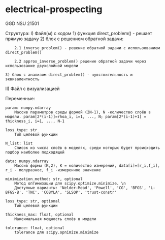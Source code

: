 # electrical-prospecting
GGD NSU 21501



Структура:
I) Файл(ы) с кодом
	1) функция direct_problem() - решает прямую задачу
	2) блок с решением обратной задачи:
	   
	  	2.1 inverse_problem() - решение обратной задачи с использованием direct_problem()
	  
	  	2.2 approx_inverse_problem() решение обратной задачи через использование двухслойной модели
	  
	3) блок с анализом direct_problem() - чувствительность и эквивалентность
II) Файл с визуализацией


Переменные:

    param: numpy.ndarray
        Массив параметров среды формой (2N-1), N -количество слоёв в модели. param[2*(i-1)]=rhoa_i, i=1, ..., N; param[2*(i-1)+1] = thickness_i, i=1, ..., N-1  
				
    loss_type: str
        Тип целевой функции   
    
	N_list: list
        Список из числа слоёв в моделях, среди которых будет происходить подбор наиболее подходящей  
    
	data: numpy.ndarray
        Массив формы (K,2), K = количество измерений, data[i]=[r_i,f_i], r_i - полуразнос, f_i -измеренное значение
    
	minimization_method: str, optional
        Метод оптимизации для scipy.optimize.minimize. \n
        Доступные варианты: 'Nelder-Mead', 'Powell', 'CG', 'BFGS', 'L-BFGS-B', 'TNC', 'COBYLA', 'SLSQP', 'trust-constr'
    
	loss_type: str, optional
        Тип целевой функции
    
	thickness_max: float, optional
        Максимальная мощность слоёв в модели
    
	tolerance: float, optional
        tolerance для scipy.opnimize.minimize

     
